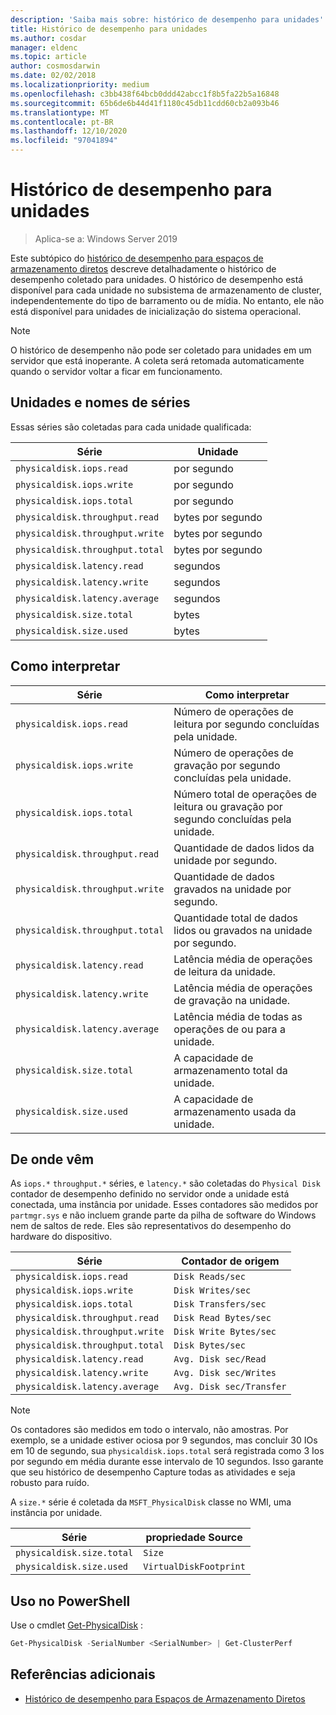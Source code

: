 ```yaml
---
description: 'Saiba mais sobre: histórico de desempenho para unidades'
title: Histórico de desempenho para unidades
ms.author: cosdar
manager: eldenc
ms.topic: article
author: cosmosdarwin
ms.date: 02/02/2018
ms.localizationpriority: medium
ms.openlocfilehash: c3bb438f64bcb0ddd42abcc1f8b5fa22b5a16848
ms.sourcegitcommit: 65b6de6b44d41f1180c45db11cdd60cb2a093b46
ms.translationtype: MT
ms.contentlocale: pt-BR
ms.lasthandoff: 12/10/2020
ms.locfileid: "97041894"
---
```

# <a name="performance-history-for-drives"></a>Histórico de desempenho para unidades

> Aplica-se a: Windows Server 2019

Este subtópico do [histórico de desempenho para espaços de armazenamento diretos](performance-history.md) descreve detalhadamente o histórico de desempenho coletado para unidades. O histórico de desempenho está disponível para cada unidade no subsistema de armazenamento de cluster, independentemente do tipo de barramento ou de mídia. No entanto, ele não está disponível para unidades de inicialização do sistema operacional.

   > [!NOTE]
   > O histórico de desempenho não pode ser coletado para unidades em um servidor que está inoperante. A coleta será retomada automaticamente quando o servidor voltar a ficar em funcionamento.

## <a name="series-names-and-units"></a>Unidades e nomes de séries

Essas séries são coletadas para cada unidade qualificada:

| Série                          | Unidade             |
|---------------------------------|------------------|
| `physicaldisk.iops.read`        | por segundo       |
| `physicaldisk.iops.write`       | por segundo       |
| `physicaldisk.iops.total`       | por segundo       |
| `physicaldisk.throughput.read`  | bytes por segundo |
| `physicaldisk.throughput.write` | bytes por segundo |
| `physicaldisk.throughput.total` | bytes por segundo |
| `physicaldisk.latency.read`     | segundos          |
| `physicaldisk.latency.write`    | segundos          |
| `physicaldisk.latency.average`  | segundos          |
| `physicaldisk.size.total`       | bytes            |
| `physicaldisk.size.used`        | bytes            |

## <a name="how-to-interpret"></a>Como interpretar

| Série                          | Como interpretar                                                            |
|---------------------------------|-----------------------------------------------------------------------------|
| `physicaldisk.iops.read`        | Número de operações de leitura por segundo concluídas pela unidade.                |
| `physicaldisk.iops.write`       | Número de operações de gravação por segundo concluídas pela unidade.               |
| `physicaldisk.iops.total`       | Número total de operações de leitura ou gravação por segundo concluídas pela unidade. |
| `physicaldisk.throughput.read`  | Quantidade de dados lidos da unidade por segundo.                            |
| `physicaldisk.throughput.write` | Quantidade de dados gravados na unidade por segundo.                           |
| `physicaldisk.throughput.total` | Quantidade total de dados lidos ou gravados na unidade por segundo.        |
| `physicaldisk.latency.read`     | Latência média de operações de leitura da unidade.                          |
| `physicaldisk.latency.write`    | Latência média de operações de gravação na unidade.                           |
| `physicaldisk.latency.average`  | Latência média de todas as operações de ou para a unidade.                     |
| `physicaldisk.size.total`       | A capacidade de armazenamento total da unidade.                                    |
| `physicaldisk.size.used`        | A capacidade de armazenamento usada da unidade.                                     |

## <a name="where-they-come-from"></a>De onde vêm

As `iops.*` `throughput.*` séries, e `latency.*` são coletadas do `Physical Disk` contador de desempenho definido no servidor onde a unidade está conectada, uma instância por unidade. Esses contadores são medidos por `partmgr.sys` e não incluem grande parte da pilha de software do Windows nem de saltos de rede. Eles são representativos do desempenho do hardware do dispositivo.

| Série                          | Contador de origem           |
|---------------------------------|--------------------------|
| `physicaldisk.iops.read`        | `Disk Reads/sec`         |
| `physicaldisk.iops.write`       | `Disk Writes/sec`        |
| `physicaldisk.iops.total`       | `Disk Transfers/sec`     |
| `physicaldisk.throughput.read`  | `Disk Read Bytes/sec`    |
| `physicaldisk.throughput.write` | `Disk Write Bytes/sec`   |
| `physicaldisk.throughput.total` | `Disk Bytes/sec`         |
| `physicaldisk.latency.read`     | `Avg. Disk sec/Read`     |
| `physicaldisk.latency.write`    | `Avg. Disk sec/Writes`   |
| `physicaldisk.latency.average`  | `Avg. Disk sec/Transfer` |

   > [!NOTE]
   > Os contadores são medidos em todo o intervalo, não amostras. Por exemplo, se a unidade estiver ociosa por 9 segundos, mas concluir 30 IOs em 10 de segundo, sua `physicaldisk.iops.total` será registrada como 3 Ios por segundo em média durante esse intervalo de 10 segundos. Isso garante que seu histórico de desempenho Capture todas as atividades e seja robusto para ruído.

A `size.*` série é coletada da `MSFT_PhysicalDisk` classe no WMI, uma instância por unidade.

| Série                          | propriedade Source        |
|---------------------------------|------------------------|
| `physicaldisk.size.total`       | `Size`                 |
| `physicaldisk.size.used`        | `VirtualDiskFootprint` |

## <a name="usage-in-powershell"></a>Uso no PowerShell

Use o cmdlet [Get-PhysicalDisk](/powershell/module/storage/get-physicaldisk) :

```PowerShell
Get-PhysicalDisk -SerialNumber <SerialNumber> | Get-ClusterPerf
```

## <a name="additional-references"></a>Referências adicionais

- [Histórico de desempenho para Espaços de Armazenamento Diretos](performance-history.md)
